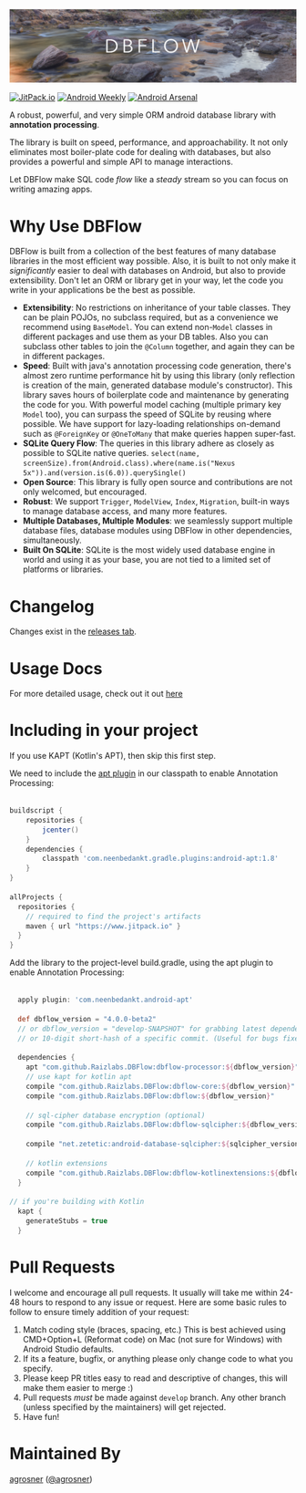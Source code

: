 ![Image](https://github.com/agrosner/DBFlow/blob/develop/dbflow_banner.png?raw=true)

[![JitPack.io](https://img.shields.io/badge/JitPack.io-4.0.0-red.svg?style=flat)](https://jitpack.io/#Raizlabs/DBFlow) [![Android Weekly](http://img.shields.io/badge/Android%20Weekly-%23129-2CB3E5.svg?style=flat)](http://androidweekly.net/issues/issue-129) [![Android Arsenal](https://img.shields.io/badge/Android%20Arsenal-DBFlow-brightgreen.svg?style=flat)](https://android-arsenal.com/details/1/1134)

A robust, powerful, and very simple ORM android database library with **annotation processing**.

The library is built on speed, performance, and approachability. It not only eliminates most boiler-plate code for dealing with databases, but also provides a powerful and simple API to manage interactions.

Let DBFlow make SQL code _flow_ like a _steady_ stream so you can focus on writing amazing apps.

# Why Use DBFlow
DBFlow is built from a collection of the best features of many database libraries in the most efficient way possible. Also, it is built to not only make it _significantly_ easier to deal with databases on Android, but also to provide extensibility. Don't let an ORM or library get in your way, let the code you write in your applications be the best as possible.
- **Extensibility**: No restrictions on inheritance of your table classes. They can be plain POJOs, no subclass required, but as a convenience we recommend using `BaseModel`. You can extend non-`Model` classes in different packages and use them as your DB tables. Also you can subclass other tables to join the `@Column` together, and again they can be in different packages.
- **Speed**: Built with java's annotation processing code generation, there's almost zero runtime performance hit by using this library (only reflection is creation of the main, generated database module's constructor). This library saves hours of boilerplate code and maintenance by generating the code for you. With powerful model caching (multiple primary key `Model` too), you can surpass the speed of SQLite by reusing where possible. We have support for lazy-loading relationships on-demand such as `@ForeignKey` or `@OneToMany` that make queries happen super-fast.
- **SQLite Query Flow**: The queries in this library adhere as closely as possible to SQLite native queries. `select(name, screenSize).from(Android.class).where(name.is("Nexus 5x")).and(version.is(6.0)).querySingle()`
- **Open Source**: This library is fully open source and contributions are not only welcomed, but encouraged.
- **Robust**: We support `Trigger`, `ModelView`, `Index`, `Migration`, built-in ways to manage database access, and many more features.
- **Multiple Databases, Multiple Modules**: we seamlessly support multiple database files, database modules using DBFlow in other dependencies, simultaneously.
- **Built On SQLite**: SQLite is the most widely used database engine in world and using it as your base, you are not tied to a limited set of platforms or libraries.

# Changelog

Changes exist in the [releases tab](https://github.com/Raizlabs/DBFlow/releases).

# Usage Docs
For more detailed usage, check out it out [here](/usage2/Intro.md)

# Including in your project
If you use KAPT (Kotlin's APT), then skip this first step.

We need to include the [apt plugin](https://bitbucket.org/hvisser/android-apt) in our classpath to enable Annotation Processing:

```groovy

buildscript {
    repositories {
        jcenter()
    }
    dependencies {
        classpath 'com.neenbedankt.gradle.plugins:android-apt:1.8'
    }
}

allProjects {
  repositories {
    // required to find the project's artifacts
    maven { url "https://www.jitpack.io" }
  }
}
```

Add the library to the project-level build.gradle, using the apt plugin to enable Annotation Processing:

```groovy

  apply plugin: 'com.neenbedankt.android-apt'

  def dbflow_version = "4.0.0-beta2"
  // or dbflow_version = "develop-SNAPSHOT" for grabbing latest dependency in your project on the develop branch
  // or 10-digit short-hash of a specific commit. (Useful for bugs fixed in develop, but not in a release yet)

  dependencies {
    apt "com.github.Raizlabs.DBFlow:dbflow-processor:${dbflow_version}"
    // use kapt for kotlin apt
    compile "com.github.Raizlabs.DBFlow:dbflow-core:${dbflow_version}"
    compile "com.github.Raizlabs.DBFlow:dbflow:${dbflow_version}"

    // sql-cipher database encryption (optional)
    compile "com.github.Raizlabs.DBFlow:dbflow-sqlcipher:${dbflow_version}"

    compile "net.zetetic:android-database-sqlcipher:${sqlcipher_version}@aar"

    // kotlin extensions
    compile "com.github.Raizlabs.DBFlow:dbflow-kotlinextensions:${dbflow_version}"
  }

// if you're building with Kotlin
  kapt {
    generateStubs = true
  }
```

# Pull Requests
I welcome and encourage all pull requests. It usually will take me within 24-48 hours to respond to any issue or request. Here are some basic rules to follow to ensure timely addition of your request:
  1. Match coding style (braces, spacing, etc.) This is best achieved using CMD+Option+L (Reformat code) on Mac (not sure for Windows) with Android Studio defaults.
  2. If its a feature, bugfix, or anything please only change code to what you specify.
  3. Please keep PR titles easy to read and descriptive of changes, this will make them easier to merge :)
  4. Pull requests _must_ be made against `develop` branch. Any other branch (unless specified by the maintainers) will get rejected.
  5. Have fun!

# Maintained By
[agrosner](https://github.com/agrosner) ([@agrosner](https://www.twitter.com/agrosner))
